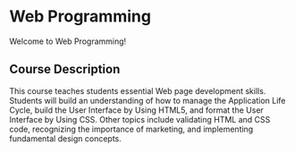 # Web Programming

Welcome to Web Programming!

## Course Description
This course teaches students essential Web page development skills. Students will build an understanding of how to manage the Application Life Cycle, build the User Interface by Using HTML5, and format the User Interface by Using CSS. Other topics include validating HTML and CSS code, recognizing the importance of marketing, and implementing fundamental design concepts.

